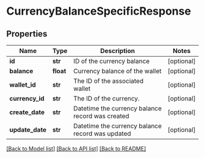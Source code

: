 # CurrencyBalanceSpecificResponse

## Properties
Name | Type | Description | Notes
------------ | ------------- | ------------- | -------------
**id** | **str** | ID of the currency balance | [optional] 
**balance** | **float** | Currency balance of the wallet | [optional] 
**wallet_id** | **str** | The ID of the associated wallet | [optional] 
**currency_id** | **str** | The ID of the currency. | [optional] 
**create_date** | **str** | Datetime the currency balance record was created | [optional] 
**update_date** | **str** | Datetime the currency balance record was updated | [optional] 

[[Back to Model list]](../README.md#documentation-for-models) [[Back to API list]](../README.md#documentation-for-api-endpoints) [[Back to README]](../README.md)


